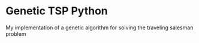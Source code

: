 # Genetic TSP Python
 My implementation of a genetic algorithm for solving the traveling salesman problem
